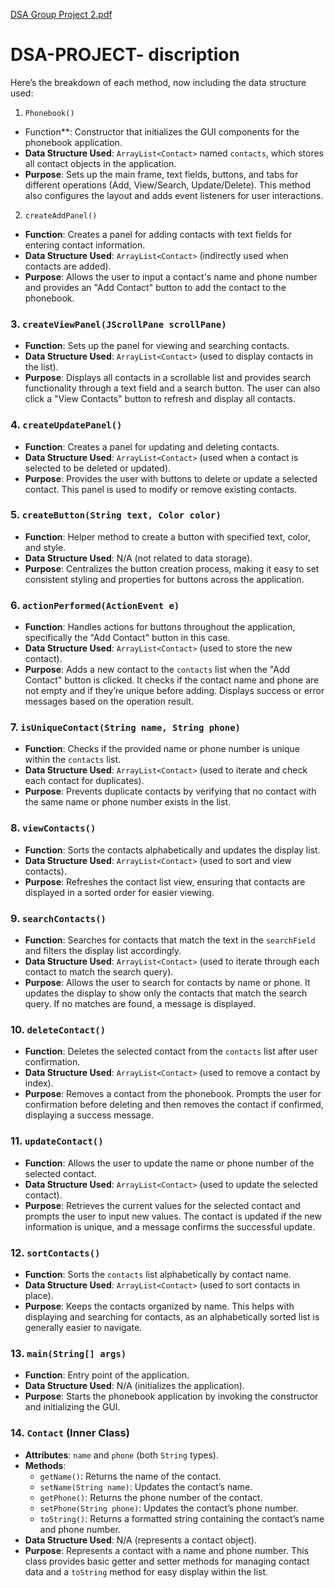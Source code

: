 
[DSA Group Project 2.pdf](https://github.com/user-attachments/files/17357141/DSA.Group.Project.2.pdf)


# DSA-PROJECT-   discription
Here’s the breakdown of each method, now including the data structure used:

 1. `Phonebook()`
- Function**: Constructor that initializes the GUI components for the phonebook application.
- **Data Structure Used**: `ArrayList<Contact>` named `contacts`, which stores all contact objects in the application.
- **Purpose**: Sets up the main frame, text fields, buttons, and tabs for different operations (Add, View/Search, Update/Delete). This method also configures the layout and adds event listeners for user interactions.
  
 2. `createAddPanel()`
- **Function**: Creates a panel for adding contacts with text fields for entering contact information.
- **Data Structure Used**: `ArrayList<Contact>` (indirectly used when contacts are added).
- **Purpose**: Allows the user to input a contact's name and phone number and provides an "Add Contact" button to add the contact to the phonebook.

### 3. `createViewPanel(JScrollPane scrollPane)`
- **Function**: Sets up the panel for viewing and searching contacts.
- **Data Structure Used**: `ArrayList<Contact>` (used to display contacts in the list).
- **Purpose**: Displays all contacts in a scrollable list and provides search functionality through a text field and a search button. The user can also click a "View Contacts" button to refresh and display all contacts.

### 4. `createUpdatePanel()`
- **Function**: Creates a panel for updating and deleting contacts.
- **Data Structure Used**: `ArrayList<Contact>` (used when a contact is selected to be deleted or updated).
- **Purpose**: Provides the user with buttons to delete or update a selected contact. This panel is used to modify or remove existing contacts.

### 5. `createButton(String text, Color color)`
- **Function**: Helper method to create a button with specified text, color, and style.
- **Data Structure Used**: N/A (not related to data storage).
- **Purpose**: Centralizes the button creation process, making it easy to set consistent styling and properties for buttons across the application.

### 6. `actionPerformed(ActionEvent e)`
- **Function**: Handles actions for buttons throughout the application, specifically the "Add Contact" button in this case.
- **Data Structure Used**: `ArrayList<Contact>` (used to store the new contact).
- **Purpose**: Adds a new contact to the `contacts` list when the "Add Contact" button is clicked. It checks if the contact name and phone are not empty and if they’re unique before adding. Displays success or error messages based on the operation result.

### 7. `isUniqueContact(String name, String phone)`
- **Function**: Checks if the provided name or phone number is unique within the `contacts` list.
- **Data Structure Used**: `ArrayList<Contact>` (used to iterate and check each contact for duplicates).
- **Purpose**: Prevents duplicate contacts by verifying that no contact with the same name or phone number exists in the list.

### 8. `viewContacts()`
- **Function**: Sorts the contacts alphabetically and updates the display list.
- **Data Structure Used**: `ArrayList<Contact>` (used to sort and view contacts).
- **Purpose**: Refreshes the contact list view, ensuring that contacts are displayed in a sorted order for easier viewing.

### 9. `searchContacts()`
- **Function**: Searches for contacts that match the text in the `searchField` and filters the display list accordingly.
- **Data Structure Used**: `ArrayList<Contact>` (used to iterate through each contact to match the search query).
- **Purpose**: Allows the user to search for contacts by name or phone. It updates the display to show only the contacts that match the search query. If no matches are found, a message is displayed.

### 10. `deleteContact()`
- **Function**: Deletes the selected contact from the `contacts` list after user confirmation.
- **Data Structure Used**: `ArrayList<Contact>` (used to remove a contact by index).
- **Purpose**: Removes a contact from the phonebook. Prompts the user for confirmation before deleting and then removes the contact if confirmed, displaying a success message.

### 11. `updateContact()`
- **Function**: Allows the user to update the name or phone number of the selected contact.
- **Data Structure Used**: `ArrayList<Contact>` (used to update the selected contact).
- **Purpose**: Retrieves the current values for the selected contact and prompts the user to input new values. The contact is updated if the new information is unique, and a message confirms the successful update.

### 12. `sortContacts()`
- **Function**: Sorts the `contacts` list alphabetically by contact name.
- **Data Structure Used**: `ArrayList<Contact>` (used to sort contacts in place).
- **Purpose**: Keeps the contacts organized by name. This helps with displaying and searching for contacts, as an alphabetically sorted list is generally easier to navigate.

### 13. `main(String[] args)`
- **Function**: Entry point of the application.
- **Data Structure Used**: N/A (initializes the application).
- **Purpose**: Starts the phonebook application by invoking the constructor and initializing the GUI.

### 14. `Contact` (Inner Class)
- **Attributes**: `name` and `phone` (both `String` types).
- **Methods**:
  - `getName()`: Returns the name of the contact.
  - `setName(String name)`: Updates the contact’s name.
  - `getPhone()`: Returns the phone number of the contact.
  - `setPhone(String phone)`: Updates the contact’s phone number.
  - `toString()`: Returns a formatted string containing the contact’s name and phone number.
- **Data Structure Used**: N/A (represents a contact object).
- **Purpose**: Represents a contact with a name and phone number. This class provides basic getter and setter methods for managing contact data and a `toString` method for easy display within the list.





  
